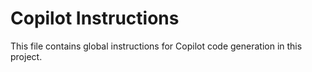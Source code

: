 # Copilot Instructions

This file contains global instructions for Copilot code generation in this project.
